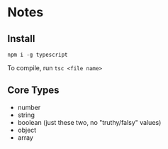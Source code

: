 # Notes

## Install

```
npm i -g typescript
```
To compile, run `tsc <file name>`

## Core Types

- number
- string
- boolean (just these two, no "truthy/falsy" values)
- object
- array